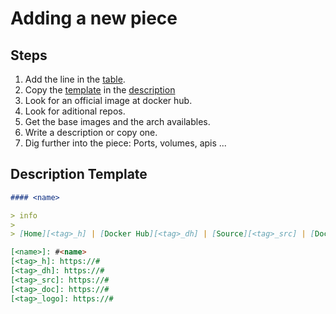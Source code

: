 # Adding a new piece

## Steps

1. Add the line in the [table](#Pieces).
2. Copy the [template](#DescriptionTemplate) in the [description](./codex.md#Description)
3. Look for an official image at docker hub.
4. Look for aditional repos.
5. Get the base images and the arch availables.
6. Write a description or copy one.
7. Dig further into the piece: Ports, volumes, apis ...

## Description Template

```md
#### <name>

> info
>
> [Home][<tag>_h] | [Docker Hub][<tag>_dh] | [Source][<tag>_src] | [Doc][<tag>_doc] || [Volver](#Piezas)

[<name>]: #<name>
[<tag>_h]: https://#
[<tag>_dh]: https://#
[<tag>_src]: https://#
[<tag>_doc]: https://#
[<tag>_logo]: https://#
```